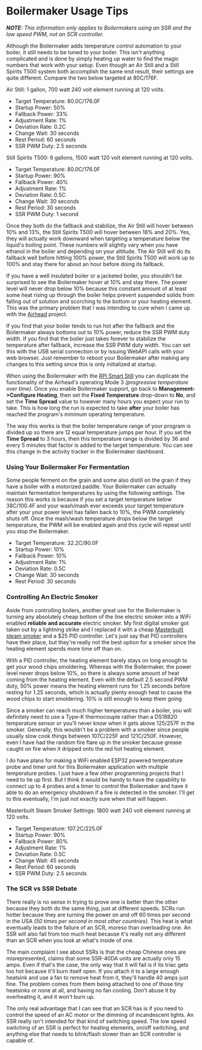 # Boilermaker Usage Tips

_**NOTE:** This information only applies to Boilermakers using an SSR and the low speed PWM, not an SCR controller._

Although the Boilermaker adds temperature control automation to your boiler, it still needs to be tuned to your boiler. This isn't anything complicated and is done by simply heating up water to find the magic numbers that work with your setup. Even though an Air Still and a Still Spirits T500 system both accomplish the same end result, their settings are quite different. Compare the two below targeted at 80C/176F.

Air Still: 1 gallon, 700 watt 240 volt element running at 120 volts.
- Target Temperature: 80.0C/176.0F
- Startup Power: 50%
- Fallback Power: 33%
- Adjustment Rate: 1%
- Deviation Rate: 0.2C
- Change Wait: 30 seconds
- Rest Period: 60 seconds
- SSR PWM Duty: 2.5 seconds

Still Spirits T500: 6 gallons, 1500 watt 120 volt element running at 120 volts.
- Target Temperature: 80.0C/176.0F
- Startup Power: 90%
- Fallback Power: 40%
- Adjustment Rate: 1%
- Deviation Rate: 0.5C
- Change Wait: 30 seconds
- Rest Period: 30 seconds
- SSR PWM Duty: 1 second

Once they both do the fallback and stabilize, the Air Still will hover between 10% and 13%, the Still Spirits T500 will hover between 18% and 20%. Yes, they will actually work downward when targeting a temperature below the liquid's boiling point. These numbers will slightly vary when you have ethanol in the boiler and depending on your altitude. The Air Still will do its fallback well before hitting 100% power, the Still Spirits T500 will work up to 100% and stay there for about an hour before doing its fallback.

If you have a well insulated boiler or a jacketed boiler, you shouldn't be surprised to see the Boilermaker hover at 10% and stay there. The power level will never drop below 10% because this constant amount of at least some heat rising up through the boiler helps prevent suspended solids from falling out of solution and scorching to the bottom or your heating element. This was the primary problem that I was intending to cure when I came up with the [Airhead](https://github.com/larry-athey/airhead) project.

If you find that your boiler tends to run hot after the fallback and the Boilermaker always bottoms out to 10% power, reduce the SSR PWM duty width. If you find that the boiler just takes forever to stabilize the temperature after fallback, increase the SSR PWM duty width. You can set this with the USB serial connection or by issuing WebAPI calls with your web browser. Just remember to reboot your Boilermaker after making any changes to this setting since this is only initialized at startup.

When using the Boilermaker with the [RPi Smart Still](https://github.com/larry-athey/rpi-smart-still) you can duplicate the functionality of the Airhead's operating Mode 3 _(progressive temperature over time)_. Once you enable Boilermaker support, go back to **Management->Configure Heating**, then set the **Fixed Temperature** drop-down to **No**, and set the **Time Spread** value to however many hours you expect your run to take. This is how long the run is expected to take **after** your boiler has reached the program's minimum operating temperature.

The way this works is that the boiler temperature range of your program is divided up so there are 12 equal temperature jumps per hour. If you set the **Time Spread** to 3 hours, then this temperature range is divided by 36 and every 5 minutes that factor is added to the target temperature. You can see this change in the activity tracker in the Boilermaker dashboard.

### Using Your Boilermaker For Fermentation

Some people ferment on the grain and some also distill on the grain if they have a boiler with a motorized paddle. Your Boilermaker can actually maintain fermentation temperatures by using the following settings. The reason this works is because if you set a target temperature below 38C/100.4F and your wash/mash ever exceeds your target temperature after your your power level has fallen back to 10%, the PWM completely shuts off. Once the mash/wash temperature drops below the target temperature, the PWM will be enabled again and this cycle will repeat until you stop the Boilermaker.

- Target Temperature: 32.2C/90.0F
- Startup Power: 10%
- Fallback Power: 10%
- Adjustment Rate: 1%
- Deviation Rate: 0.5C
- Change Wait: 30 seconds
- Rest Period: 30 seconds

### Controlling An Electric Smoker

Aside from controlling boilers, another great use for the Boilermaker is turning any absolutely cheap bottom of the line electric smoker into a WiFi enabled **reliable and accurate** electric smoker. My first digital smoker got taken out by a lightning strike and I replaced it with a cheap [Masterbuilt steam smoker](https://www.amazon.com/gp/product/B07VRJQXGL/) and a $25 PID controller. Let's just say that PID controllers have their place, but they're really not the best option for a smoker since the heating element spends more time off than on.

With a PID controller, the heating element barely stays on long enough to get your wood chips smoldering. Whereas with the Boilermaker, the power level never drops below 10%, so there is always some amount of heat coming from the heating element. Even with the default 2.5 second PWM duty, 50% power means the heating element runs for 1.25 seconds before resting for 1.25 seconds, which is actually plenty enough heat to cause the wood chips to start smoldering. 10% is still enough to keep them going

Since a smoker can reach much higher temperatures than a boiler, you will definitely need to use a Type-K thermocouple rather than a DS18B20 temperature sensor or you'll never know when it gets above 125/257F in the smoker. Generally, this wouldn't be a problem with a smoker since people usually slow cook things between 107C/225F and 121C/250F. However, even I have had the random fire flare up in the smoker because grease caught on fire when it dripped onto the red hot heating element.

I do have plans for making a WiFi enabled ESP32 powered temperature probe and timer unit for this Boilermaker application with multiple temperature probes. I just have a few other programming projects that I need to tie up first. But I think it would be handy to have the capability to connect up to 4 probes and a timer to control the Boilermaker and have it able to do an emergency shutdown if a fire is detected in the smoker. I'll get to this eventually, I'm just not exactly sure when that will happen.

Masterbuilt Steam Smoker Settings: 1800 watt 240 volt element running at 120 volts.
- Target Temperature: 107.2C/225.0F
- Startup Power: 90%
- Fallback Power: 80%
- Adjustment Rate: 1%
- Deviation Rate: 0.5C
- Change Wait: 45 seconds
- Rest Period: 60 seconds
- SSR PWM Duty: 2.5 seconds

### The SCR vs SSR Debate

There really is no sense in trying to prove one is better than the other because they both do the same thing, just at different speeds. SCRs run hotter because they are turning the power on and off 60 times per second in the USA _(50 times per second in most other countries)_. This heat is what eventually leads to the failure of an SCR, moreso than overloading one. An SSR will also fail from too much heat because it's really not any different than an SCR when you look at what's inside of one.

The main complaint I see about SSRs is that the cheap Chinese ones are misrepresented, claims that some SSR-40DA units are actually only 15 amps. Even if that's the case, the only way that it will fail is if its triac gets too hot because it'll burn itself open. If you attach it to a large enough heatsink and use a fan to remove heat from it, they'll handle 40 amps just fine. The problem comes from them being attached to one of those tiny heatsinks or none at all, and having no fan cooling. Don't abuse it by overheating it, and it won't burn up.

The only real advantage that I can see that an SCR has is if you need to control the speed of an AC motor or the dimming of incandescent lights. An SSR really isn't intended for that kind of switching speed. The low speed switching of an SSR is perfect for heating elements, on/off switching, and anything else that needs to blink/flash slower than an SCR controller is capable of.
